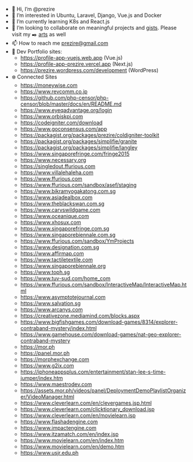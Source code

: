 - 👋 Hi, I’m @prezire
- 👀 I’m interested in Ubuntu, Laravel, Django, Vue.js and Docker
- 🌱 I’m currently learning K8s and React.js
- 💞️ I’m looking to collaborate on meaningful projects and [gists](https://gist.github.com/prezire). Please visit my :black_nib: [arts](https://prezire.wordpress.com/arts/) as well
- 📫 How to reach me prezire@gmail.com
- :briefcase: Dev Portfolio sites:
  * https://profile-app-vuejs.web.app (Vue.js)
  * https://profile-app-prezire.vercel.app (Next.js)
  * https://prezire.wordpress.com/development (WordPress)
- :snowflake: Connected Sites
  * https://moneywise.com
  * https://www.revcomm.co.jp
  * https://github.com/php-censor/php-censor/blob/master/docs/en/README.md
  * https://www.eyeqadvantage.org/login
  * https://www.orbiskpi.com
  * https://codeigniter.com/download
  * https://www.goconsensus.com/app
  * https://packagist.org/packages/prezire/coldigniter-toolkit
  * https://packagist.org/packages/simplifie/granite
  * https://packagist.org/packages/simplifie/langley
  * https://www.singaporefringe.com/fringe2015
  * https://www.necessary.org
  * https://singledout.ffurious.com
  * https://www.villalehaleha.com
  * https://www.ffurious.com
  * https://www.ffurious.com/sandbox/asef/staging
  * https://www.bikramyogakatong.com.sg
  * https://www.asiadealbox.com
  * https://www.theblackswan.com.sg
  * https://www.carvswildgame.com
  * https://www.oceanique.com
  * https://www.xhosux.com
  * https://www.singaporefringe.com.sg
  * https://www.singaporebiennale.com.sg
  * https://www.ffurious.com/sandbox/YmProjects
  * https://www.designation.com.sg
  * https://www.affirmap.com
  * https://www.tactiletextile.com
  * https://www.singaporebiennale.org
  * https://www.toph.sg
  * https://www.tuv-sud.com/home_com
  * https://www.ffurious.com/sandbox/InteractiveMap/InteractiveMap.html
  * https://www.asymptotejournal.com
  * https://www.salvation.sg
  * https://www.arcanys.com
  * https://creativezone.mediamind.com/blocks.aspx
  * https://www.bigfishgames.com/download-games/8314/explorer-contraband-mystery/index.html
  * https://www.gamehouse.com/download-games/nat-geo-explorer-contraband-mystery
  * https://mor.ph
  * https://panel.mor.ph
  * https://morphexchange.com
  * https://www.g2ix.com
  * https://iphoneappsplus.com/entertainment/stan-lee-s-time-jumper/index.htm
  * https://www.maestrodev.com
  * https://assets.mor.ph/videos/panel/DeploymentDemoPlaylistOrganizer/VideoManager.html
  * https://www.cleverlearn.com/en/clevergames.jsp.html
  * https://www.cleverlearn.com/clicktionary_download.jsp
  * https://www.cleverlearn.com/en/movielearn.jsp
  * https://www.flashadengine.com
  * https://www.impactengine.com
  * https://www.itzamatch.com/en/index.jsp
  * https://www.movielearn.com/en/index.htm
  * https://www.movielearn.com/en/demo.htm
  * https://www.usjr.edu.ph

<!---
prezire/prezire is a ✨ special ✨ repository because its `README.md` (this file) appears on your GitHub profile.
You can click the Preview link to take a look at your changes.
--->
